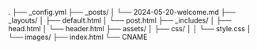 .
├── _config.yml
├── _posts/
│   └── 2024-05-20-welcome.md
├── _layouts/
│   ├── default.html
│   └── post.html
├── _includes/
│   ├── head.html
│   └── header.html
├── assets/
│   ├── css/
│   │   └── style.css
│   └── images/
├── index.html
└── CNAME